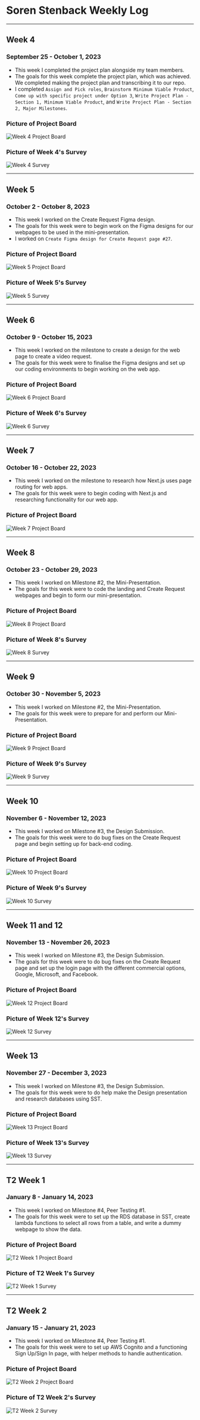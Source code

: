 # Soren Stenback Weekly Log

---

## Week 4

### September 25 - October 1, 2023

- This week I completed the project plan alongside my team members.
- The goals for this week complete the project plan, which was achieved. We completed making the project plan and transcribing it to our repo.
- I completed `Assign and Pick roles`, `Brainstorm Minimum Viable Product`, `Come up with specific project under Option 3`, `Write Project Plan - Section 1, Minimum Viable Product`, and `Write Project Plan - Section 2, Major Milestones`.

### Picture of Project Board

![Week 4 Project Board](img/soren-stenback/Week4-ProjectBoard-ID4.png)

### Picture of Week 4's Survey

![Week 4 Survey](img/soren-stenback/Week4-Survey-ID4.png)

---

## Week 5

### October 2 - October 8, 2023

- This week I worked on the Create Request Figma design.
- The goals for this week were to begin work on the Figma designs for our webpages to be used in the mini-presentation.
- I worked on `Create Figma design for Create Request page #27`.

### Picture of Project Board

![Week 5 Project Board](img/soren-stenback/Week5-ProjectBoard-ID4.png)

### Picture of Week 5's Survey

![Week 5 Survey](img/soren-stenback/Week5-Survey-ID4.png)

---

## Week 6

### October 9 - October 15, 2023

- This week I worked on the milestone to create a design for the web page to create a video request.
- The goals for this week were to finalise the Figma designs and set up our coding environments to begin working on the web app.

### Picture of Project Board

![Week 6 Project Board](img/soren-stenback/Week6-ProjectBoard-ID4.png)

### Picture of Week 6's Survey

![Week 6 Survey](img/soren-stenback/Week6-Survey-ID4.png)

---

## Week 7

### October 16 - October 22, 2023

- This week I worked on the milestone to research how Next.js uses page routing for web apps.
- The goals for this week were to begin coding with Next.js and researching functionality for our web app.

### Picture of Project Board

![Week 7 Project Board](img/soren-stenback/Week7-ProjectBoard-ID4.png)

---

## Week 8

### October 23 - October 29, 2023

- This week I worked on Milestone #2, the Mini-Presentation.
- The goals for this week were to code the landing and Create Request webpages and begin to form our mini-presentation.

### Picture of Project Board

![Week 8 Project Board](img/soren-stenback/Week8-ProjectBoard-ID4.png)

### Picture of Week 8's Survey

![Week 8 Survey](img/soren-stenback/Week8-Survey-ID4.png)

---

## Week 9

### October 30 - November 5, 2023

- This week I worked on Milestone #2, the Mini-Presentation.
- The goals for this week were to prepare for and perform our Mini-Presentation.

### Picture of Project Board

![Week 9 Project Board](img/soren-stenback/Week9-ProjectBoard-ID4.png)

### Picture of Week 9's Survey

![Week 9 Survey](img/soren-stenback/Week9-Survey-ID4.png)

---

## Week 10

### November 6 - November 12, 2023

- This week I worked on Milestone #3, the Design Submission.
- The goals for this week were to do bug fixes on the Create Request page and begin setting up for back-end coding.

### Picture of Project Board

![Week 10 Project Board](img/soren-stenback/Week10-ProjectBoard-ID4.png)

### Picture of Week 9's Survey

![Week 10 Survey](img/soren-stenback/Week10-Survey-ID4.png)

---

## Week 11 and 12

### November 13 - November 26, 2023

- This week I worked on Milestone #3, the Design Submission.
- The goals for this week were to do bug fixes on the Create Request page and set up the login page with the different commercial options, Google, Microsoft, and Facebook.

### Picture of Project Board

![Week 12 Project Board](img/soren-stenback/Week12-ProjectBoard-ID4.png)

### Picture of Week 12's Survey

![Week 12 Survey](img/soren-stenback/Week12-Survey-ID4.png)

---

## Week 13

### November 27 - December 3, 2023

- This week I worked on Milestone #3, the Design Submission.
- The goals for this week were to do help make the Design presentation and research databases using SST.

### Picture of Project Board

![Week 13 Project Board](img/soren-stenback/Week13-ProjectBoard-ID4.png)

### Picture of Week 13's Survey

![Week 13 Survey](img/soren-stenback/Week13-Survey-ID4.png)

---

## T2 Week 1

### January 8 - January 14, 2023

- This week I worked on Milestone #4, Peer Testing #1.
- The goals for this week were to set up the RDS database in SST, create lambda functions to select all rows from a table, and write a dummy webpage to show the data.

### Picture of Project Board

![T2 Week 1 Project Board](img/soren-stenback/T2Week1-ProjectBoard-ID4.png)

### Picture of T2 Week 1's Survey

![T2 Week 1 Survey](img/soren-stenback/T2Week1-Survey-ID4.png)

---

## T2 Week 2

### January 15 - January 21, 2023

- This week I worked on Milestone #4, Peer Testing #1.
- The goals for this week were to set up AWS Cognito and a functioning Sign Up/Sign In page, with helper methods to handle authentication.

### Picture of Project Board

![T2 Week 2 Project Board](img/soren-stenback/T2Week2-ProjectBoard-ID4.png)

### Picture of T2 Week 2's Survey

![T2 Week 2 Survey](img/soren-stenback/T2Week2-Survey-ID4.png)

